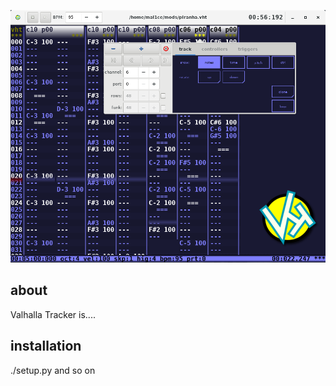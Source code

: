 ![vht header](/data/vht_header.png)
## about
Valhalla Tracker is....

## installation
./setup.py and so on

